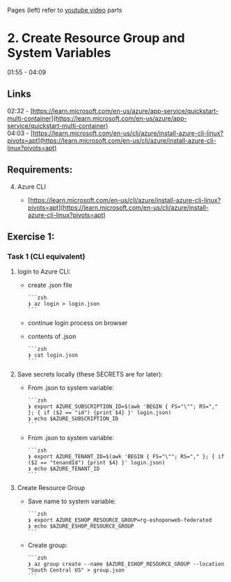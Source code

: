 Pages (left) refer to [youtube video](https://www.youtube.com/watch?v=0jPclM5fALs) parts

# 2. Create Resource Group and System Variables

01:55 - 04:09

## Links

02:32 - [https://learn.microsoft.com/en-us/azure/app-service/quickstart-multi-container](https://learn.microsoft.com/en-us/azure/app-service/quickstart-multi-container)  
04:03 - [https://learn.microsoft.com/en-us/cli/azure/install-azure-cli-linux?pivots=apt](https://learn.microsoft.com/en-us/cli/azure/install-azure-cli-linux?pivots=apt)

## Requirements:

4.  Azure CLI

    - [https://learn.microsoft.com/en-us/cli/azure/install-azure-cli-linux?pivots=apt](https://learn.microsoft.com/en-us/cli/azure/install-azure-cli-linux?pivots=apt)

## Exercise 1:

### Task 1 (CLI equivalent)

1.  login to Azure CLI:

    - create .json file

          ```zsh
          ❯ az login > login.json
          ```

    - continue login process on browser
    - contents of .json

          ```zsh
          ❯ cat login.json
          ```

2.  Save secrets locally (these SECRETS are for later):

    - From .json to system variable:

          ```zsh
          ❯ export AZURE_SUBSCRIPTION_ID=$(awk 'BEGIN { FS="\""; RS="," }; { if ($2 == "id") {print $4} }' login.json)
          ❯ echo $AZURE_SUBSCRIPTION_ID
          ```

    - From .json to system variable:

          ```zsh
          ❯ export AZURE_TENANT_ID=$(awk 'BEGIN { FS="\""; RS="," }; { if ($2 == "tenandId") {print $4} }' login.json)
          ❯ echo $AZURE_TENANT_ID
          ```

3.  Create Resource Group

    - Save name to system variable:

          ```zsh
          ❯ export AZURE_ESHOP_RESOURCE_GROUP=rg-eshoponweb-federated
          ❯ echo $AZURE_ESHOP_RESOURCE_GROUP
          ```

    - Create group:

          ```zsh
          ❯ az group create --name $AZURE_ESHOP_RESOURCE_GROUP --location "South Central US" > group.json
          ```
